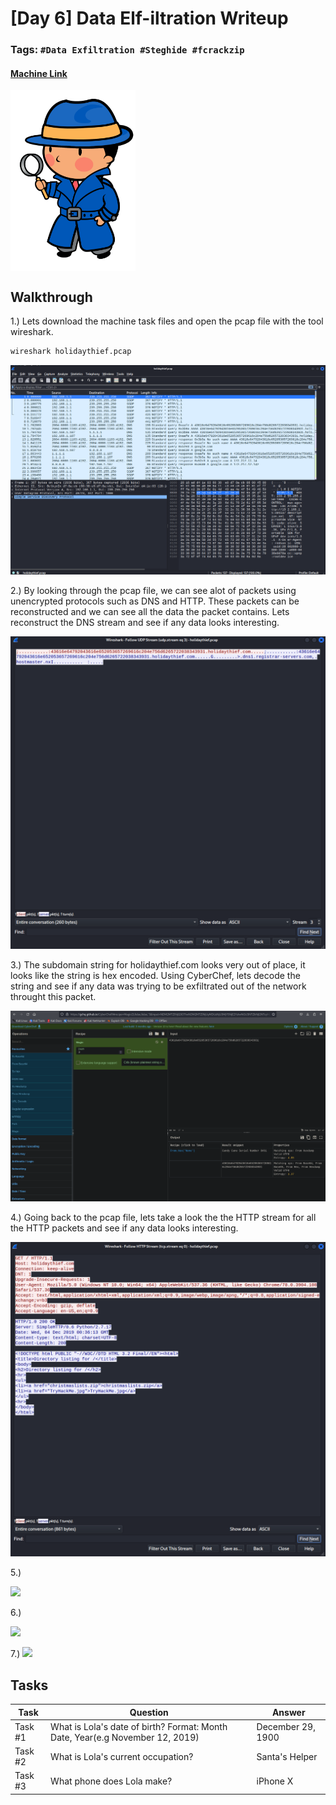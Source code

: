 # [Day 6] Data Elf-iltration Writeup
### Tags: `#Data Exfiltration #Steghide #fcrackzip`
#### [Machine Link](https://tryhackme.com/room/25daysofchristmas)

<img src='imgs/advent2019day6.png' width='200' align='center'>

## Walkthrough

1.) Lets download the machine task files and open the pcap file with the tool wireshark.

```bash
wireshark holidaythief.pcap
```

![](imgs/wireshark.png)

2.) By looking through the pcap file, we can see alot of packets using unencrypted protocols such as DNS and HTTP. These packets can be reconstructed and we can see all the data the packet contains. Lets reconstruct the DNS stream and see if any data looks interesting.

![](imgs/dnsstream.png)

3.) The subdomain string for holidaythief.com looks very out of place, it looks like the string is hex encoded. Using CyberChef, lets decode the string and see if any data was trying to be exfiltrated out of the network throught this packet.

![](imgs/cyberchef.png)

4.) Going back to the pcap file, lets take a look the the HTTP stream for all the HTTP packets and see if any data looks interesting. 

![](imgs/httpstream.png)

5.) 

![](imgs/wayback.png)

6.) 

![](imgs/firstwebsite.png)

7.) 
![](imgs/googleimageserach.png)


## Tasks
| Task | Question | Answer |
| --- | --- | --- |
| Task #1 | What is Lola's date of birth? Format: Month Date, Year(e.g November 12, 2019) | December 29, 1900 |
| Task #2 | What is Lola's current occupation?| Santa's Helper |
| Task #3 | What phone does Lola make? | iPhone X |




